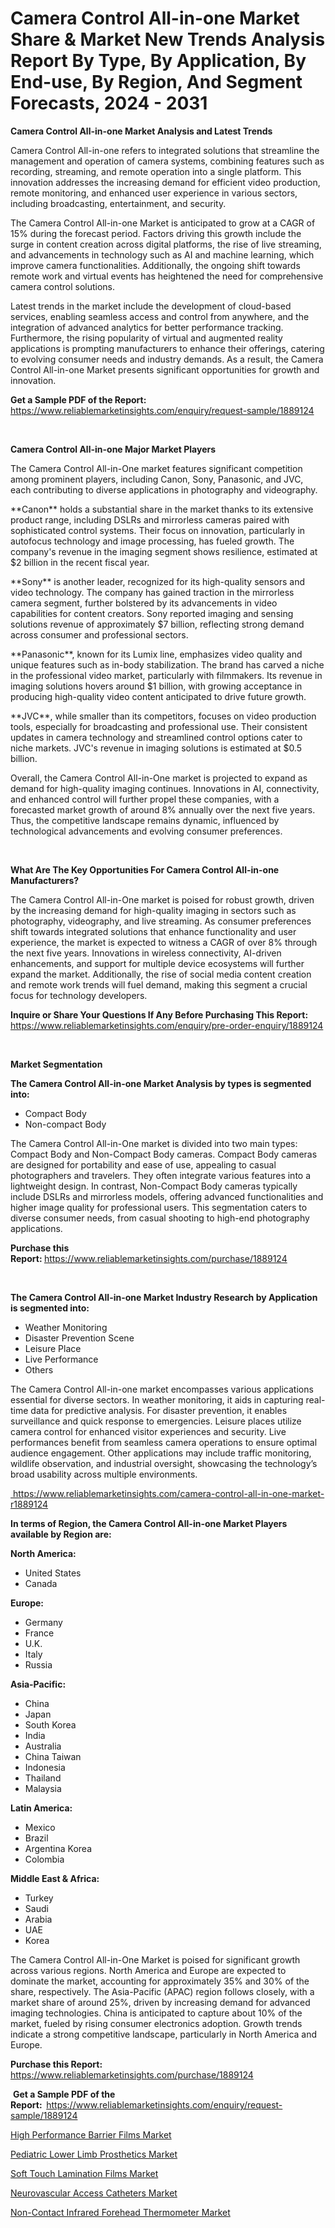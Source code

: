 <p><h1>Camera Control All-in-one Market Share & Market New Trends Analysis Report By Type, By Application, By End-use, By Region, And Segment Forecasts, 2024 - 2031</h1></p><p><strong>Camera Control All-in-one Market Analysis and Latest Trends</strong></p>
<p><p>Camera Control All-in-one refers to integrated solutions that streamline the management and operation of camera systems, combining features such as recording, streaming, and remote operation into a single platform. This innovation addresses the increasing demand for efficient video production, remote monitoring, and enhanced user experience in various sectors, including broadcasting, entertainment, and security.</p><p>The Camera Control All-in-one Market is anticipated to grow at a CAGR of 15% during the forecast period. Factors driving this growth include the surge in content creation across digital platforms, the rise of live streaming, and advancements in technology such as AI and machine learning, which improve camera functionalities. Additionally, the ongoing shift towards remote work and virtual events has heightened the need for comprehensive camera control solutions.</p><p>Latest trends in the market include the development of cloud-based services, enabling seamless access and control from anywhere, and the integration of advanced analytics for better performance tracking. Furthermore, the rising popularity of virtual and augmented reality applications is prompting manufacturers to enhance their offerings, catering to evolving consumer needs and industry demands. As a result, the Camera Control All-in-one Market presents significant opportunities for growth and innovation.</p></p>
<p><strong>Get a Sample PDF of the Report:&nbsp;</strong> <a href="https://www.reliablemarketinsights.com/enquiry/request-sample/1889124?utm_campaign=1619&utm_medium=2&utm_source=Github&utm_content=ia&utm_term=24102024&utm_id=camera-control-all-in-one">https://www.reliablemarketinsights.com/enquiry/request-sample/1889124</a></p>
<p>&nbsp;</p>
<p><strong>Camera Control All-in-one Major Market Players</strong></p>
<p><p>The Camera Control All-in-One market features significant competition among prominent players, including Canon, Sony, Panasonic, and JVC, each contributing to diverse applications in photography and videography.</p><p>**Canon** holds a substantial share in the market thanks to its extensive product range, including DSLRs and mirrorless cameras paired with sophisticated control systems. Their focus on innovation, particularly in autofocus technology and image processing, has fueled growth. The company's revenue in the imaging segment shows resilience, estimated at $2 billion in the recent fiscal year.</p><p>**Sony** is another leader, recognized for its high-quality sensors and video technology. The company has gained traction in the mirrorless camera segment, further bolstered by its advancements in video capabilities for content creators. Sony reported imaging and sensing solutions revenue of approximately $7 billion, reflecting strong demand across consumer and professional sectors.</p><p>**Panasonic**, known for its Lumix line, emphasizes video quality and unique features such as in-body stabilization. The brand has carved a niche in the professional video market, particularly with filmmakers. Its revenue in imaging solutions hovers around $1 billion, with growing acceptance in producing high-quality video content anticipated to drive future growth.</p><p>**JVC**, while smaller than its competitors, focuses on video production tools, especially for broadcasting and professional use. Their consistent updates in camera technology and streamlined control options cater to niche markets. JVC's revenue in imaging solutions is estimated at $0.5 billion.</p><p>Overall, the Camera Control All-in-One market is projected to expand as demand for high-quality imaging continues. Innovations in AI, connectivity, and enhanced control will further propel these companies, with a forecasted market growth of around 8% annually over the next five years. Thus, the competitive landscape remains dynamic, influenced by technological advancements and evolving consumer preferences.</p></p>
<p>&nbsp;</p>
<p><strong>What Are The Key Opportunities For Camera Control All-in-one Manufacturers?</strong></p>
<p><p>The Camera Control All-in-One market is poised for robust growth, driven by the increasing demand for high-quality imaging in sectors such as photography, videography, and live streaming. As consumer preferences shift towards integrated solutions that enhance functionality and user experience, the market is expected to witness a CAGR of over 8% through the next five years. Innovations in wireless connectivity, AI-driven enhancements, and support for multiple device ecosystems will further expand the market. Additionally, the rise of social media content creation and remote work trends will fuel demand, making this segment a crucial focus for technology developers.</p></p>
<p><strong>Inquire or Share Your Questions If Any Before Purchasing This Report:</strong> <a href="https://www.reliablemarketinsights.com/enquiry/pre-order-enquiry/1889124?utm_campaign=1619&utm_medium=2&utm_source=Github&utm_content=ia&utm_term=24102024&utm_id=camera-control-all-in-one">https://www.reliablemarketinsights.com/enquiry/pre-order-enquiry/1889124</a></p>
<p>&nbsp;</p>
<p><strong>Market Segmentation</strong></p>
<p><strong>The Camera Control All-in-one Market Analysis by types is segmented into:</strong></p>
<p><ul><li>Compact Body</li><li>Non-compact Body</li></ul></p>
<p><p>The Camera Control All-in-One market is divided into two main types: Compact Body and Non-Compact Body cameras. Compact Body cameras are designed for portability and ease of use, appealing to casual photographers and travelers. They often integrate various features into a lightweight design. In contrast, Non-Compact Body cameras typically include DSLRs and mirrorless models, offering advanced functionalities and higher image quality for professional users. This segmentation caters to diverse consumer needs, from casual shooting to high-end photography applications.</p></p>
<p><strong>Purchase this Report:&nbsp;</strong><a href="https://www.reliablemarketinsights.com/purchase/1889124?utm_campaign=1619&utm_medium=2&utm_source=Github&utm_content=ia&utm_term=24102024&utm_id=camera-control-all-in-one">https://www.reliablemarketinsights.com/purchase/1889124</a></p>
<p>&nbsp;</p>
<p><strong>The Camera Control All-in-one Market Industry Research by Application is segmented into:</strong></p>
<p><ul><li>Weather Monitoring</li><li>Disaster Prevention Scene</li><li>Leisure Place</li><li>Live Performance</li><li>Others</li></ul></p>
<p><p>The Camera Control All-in-one market encompasses various applications essential for diverse sectors. In weather monitoring, it aids in capturing real-time data for predictive analysis. For disaster prevention, it enables surveillance and quick response to emergencies. Leisure places utilize camera control for enhanced visitor experiences and security. Live performances benefit from seamless camera operations to ensure optimal audience engagement. Other applications may include traffic monitoring, wildlife observation, and industrial oversight, showcasing the technology’s broad usability across multiple environments.</p></p>
<p><a href="https://www.reliablemarketinsights.com/camera-control-all-in-one-market-r1889124?utm_campaign=1619&utm_medium=2&utm_source=Github&utm_content=ia&utm_term=24102024&utm_id=camera-control-all-in-one">&nbsp;https://www.reliablemarketinsights.com/camera-control-all-in-one-market-r1889124</a></p>
<p><strong>In terms of Region, the Camera Control All-in-one Market Players available by Region are:</strong></p>
<p>
    <p> <strong> North America: </strong>
        <ul>
            <li>United States</li>
            <li>Canada</li>
        </ul>
        </p> 
    <p> <strong> Europe: </strong>
        <ul>
            <li>Germany</li>
            <li>France</li>
            <li>U.K.</li>
            <li>Italy</li>
            <li>Russia</li>
        </ul>
        </p> 
    <p> <strong> Asia-Pacific: </strong>
        <ul>
            <li>China</li>
            <li>Japan</li>
            <li>South Korea</li>
            <li>India</li>
            <li>Australia</li>
            <li>China Taiwan</li>
            <li>Indonesia</li>
            <li>Thailand</li>
            <li>Malaysia</li>
        </ul>
        </p> 
    <p> <strong> Latin America: </strong>
        <ul>
            <li>Mexico</li>
            <li>Brazil</li>
            <li>Argentina Korea</li>
            <li>Colombia</li>
        </ul>
        </p> 
    <p> <strong> Middle East & Africa: </strong>
        <ul>
            <li>Turkey</li>
            <li>Saudi</li>
            <li>Arabia</li>
            <li>UAE</li>
            <li>Korea</li>
        </ul>
    </p>
    </p>
<p><p>The Camera Control All-in-One Market is poised for significant growth across various regions. North America and Europe are expected to dominate the market, accounting for approximately 35% and 30% of the share, respectively. The Asia-Pacific (APAC) region follows closely, with a market share of around 25%, driven by increasing demand for advanced imaging technologies. China is anticipated to capture about 10% of the market, fueled by rising consumer electronics adoption. Growth trends indicate a strong competitive landscape, particularly in North America and Europe.</p></p>
<p><strong>Purchase this Report: </strong><a href="https://www.reliablemarketinsights.com/purchase/1889124?utm_campaign=1619&utm_medium=2&utm_source=Github&utm_content=ia&utm_term=24102024&utm_id=camera-control-all-in-one">https://www.reliablemarketinsights.com/purchase/1889124</a></p>
<p>&nbsp;<strong>Get a Sample PDF of the Report:&nbsp;&nbsp;</strong><a href="https://www.reliablemarketinsights.com/enquiry/request-sample/1889124?utm_campaign=1619&utm_medium=2&utm_source=Github&utm_content=ia&utm_term=24102024&utm_id=camera-control-all-in-one">https://www.reliablemarketinsights.com/enquiry/request-sample/1889124</a></p>
<p><strong></strong></p>
<p><p><a href="https://www.linkedin.com/pulse/high-performance-barrier-films-market-segmentation-geographical-eoixc?utm_campaign=1619&utm_medium=2&utm_source=Github&utm_content=ia&utm_term=24102024&utm_id=camera-control-all-in-one">High Performance Barrier Films Market</a></p><p><a href="https://www.linkedin.com/pulse/navigating-global-pediatric-lower-limb-prosthetics-market-joqof?utm_campaign=1619&utm_medium=2&utm_source=Github&utm_content=ia&utm_term=24102024&utm_id=camera-control-all-in-one">Pediatric Lower Limb Prosthetics Market</a></p><p><a href="https://www.linkedin.com/pulse/soft-touch-lamination-films-market-shifts-strategic-analysis-pggrc?utm_campaign=1619&utm_medium=2&utm_source=Github&utm_content=ia&utm_term=24102024&utm_id=camera-control-all-in-one">Soft Touch Lamination Films Market</a></p><p><a href="https://www.linkedin.com/pulse/future-trends-global-neurovascular-access-catheters-market-le7xf?utm_campaign=1619&utm_medium=2&utm_source=Github&utm_content=ia&utm_term=24102024&utm_id=camera-control-all-in-one">Neurovascular Access Catheters Market</a></p><p><a href="https://github.com/KamrulHadi87/Market-Research-Report-List-1/blob/main/non-contact-infrared-forehead-thermometer-market.md?utm_campaign=1619&utm_medium=2&utm_source=Github&utm_content=ia&utm_term=24102024&utm_id=camera-control-all-in-one">Non-Contact Infrared Forehead Thermometer Market</a></p></p>